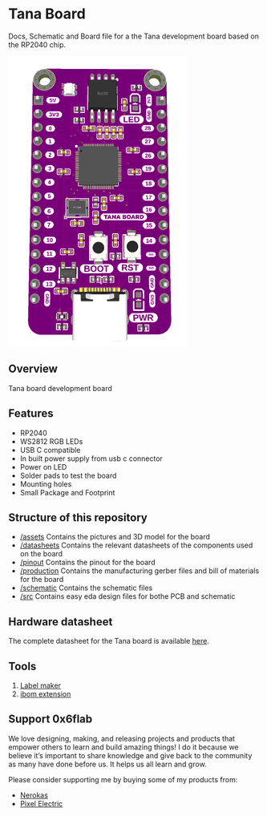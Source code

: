 # Tana Board

Docs, Schematic and Board file for a the Tana development board based on the RP2040 chip.

![Top PCB image](assets/pcb_top.png)

## Overview

Tana board development board

## Features

- RP2040
- WS2812 RGB LEDs
- USB C compatible
- In built power supply from usb c connector
- Power on LED
- Solder pads to test the board
- Mounting holes
- Small Package and Footprint

## Structure of this repository

- [/assets](assets/)
Contains the pictures and 3D model for the board
- [/datasheets](datasheets/)
Contains the relevant datasheets of the components used on the board
- [/pinout](pinout/)
Contains the pinout for the board
- [/production](production/)
Contains the manufacturing gerber files and bill of materials for the board
- [/schematic](schematic/)
Contains the schematic files
- [/src](src/)
Contains easy eda design files for bothe PCB and schematic

## Hardware datasheet

The complete datasheet for the Tana board is available [here](commingsoon).

## Tools

1. [Label maker](https://github.com/xsrf/easyeda-labelmaker)
2. [ibom extension](https://github.com/turbobabr/easyeda-ibom-extension)

## Support 0x6flab

We love designing, making, and releasing projects and products that empower others to learn and build amazing things! I do it because we believe it’s important to share knowledge and give back to the community as many have done before us. It helps us all learn and grow.

Please consider supporting me by buying some of my products from:

- [Nerokas](http://nerokas.co.ke/)
- [Pixel Electric](https://www.pixelelectric.com)
